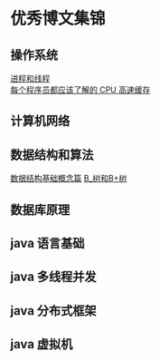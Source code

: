 # 优秀博文集锦

## 操作系统

[进程和线程](https://blog.csdn.net/wujiafei_njgcxy/article/details/77098977)  
[每个程序员都应该了解的 CPU 高速缓存](https://blog.csdn.net/WANG__RONGWEI/article/details/79433893)  


## 计算机网络

## 数据结构和算法

[数据结构基础概念篇](https://blog.csdn.net/qq_31196849/article/details/78529724)
[B_树和B+树](https://blog.csdn.net/crystal6918/article/details/78073721)

## 数据库原理

## java 语言基础

## java 多线程并发

## java 分布式框架

## java 虚拟机


